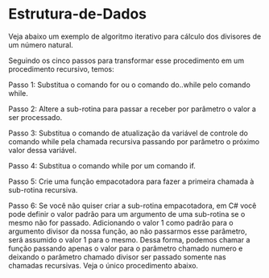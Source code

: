 # Estrutura-de-Dados



Veja abaixo um exemplo de algoritmo iterativo para cálculo dos divisores de um número natural.

Seguindo os cinco passos para transformar esse procedimento em um procedimento recursivo, temos:

Passo 1: Substitua o comando for ou o comando do..while pelo comando while.

Passo 2: Altere a sub-rotina para passar a receber por parâmetro o valor a ser processado.

Passo 3: Substitua o comando de atualização da variável de controle do comando while pela chamada recursiva passando por parâmetro o próximo valor dessa variável.

Passo 4: Substitua o comando while por um comando if.

Passo 5: Crie uma função empacotadora para fazer a primeira chamada à sub-rotina recursiva.

Passo 6: Se você não quiser criar a sub-rotina empacotadora, em C# você pode definir o valor padrão para um argumento de uma sub-rotina se o mesmo não for passado. Adicionando o valor 1 como padrão para o argumento divisor da nossa função, ao não passarmos esse parâmetro, será assumido o valor 1 para o mesmo. Dessa forma, podemos chamar a função passando apenas o valor para o parâmetro chamado numero e deixando o parâmetro chamado divisor ser passado somente nas chamadas recursivas. Veja o único procedimento abaixo.
